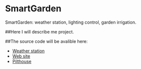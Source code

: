 # SmartGarden
SmartGarden: weather station, lighting control, garden irrigation.


##Here I will describe me project.

##The source code will be avalible here:
 - [Weather station](https://github.com/grzesiek1406/SmartGarden-weather-station)
 - [Web site](https://github.com/grzesiek1406/SmartGarden-web)
 - [Pilthouse](https://github.com/grzesiek1406/SmartGarden-pilothouse)
